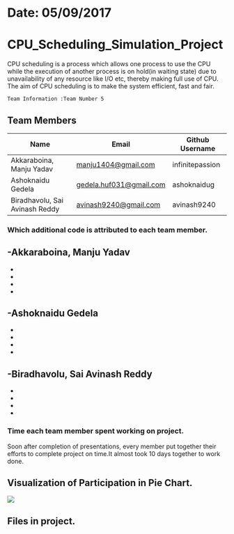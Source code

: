 
# Date: 05/09/2017
# CPU_Scheduling_Simulation_Project
CPU scheduling is a process which allows one process to use the CPU while the execution of another process is on hold(in waiting state) due to unavailability of any resource like I/O etc, thereby making full use of CPU. The aim of CPU scheduling is to make the system efficient, fast and fair.

```
Team Information :Team Number 5
```
## Team Members

>
| Name     | Email   | Github Username |
|----------|---------|-----------------|
| Akkaraboina, Manju Yadav |manju1404@gmail.com | infinitepassion |
| Ashoknaidu Gedela |gedela.huf031@gmail.com | ashoknaidug |
| Biradhavolu, Sai Avinash Reddy  | avinash9240@gmail.com | avinash9240 |


### Which additional code is attributed to each team member.

-Akkaraboina, Manju Yadav
  -
  -
  -
  -
  -
-Ashoknaidu Gedela
  -
  -
  -
  -
  -
-Biradhavolu, Sai Avinash Reddy
  -
  -
  -
  -
  -

### Time each team member spent working on project.

Soon after completion of presentations, every member put together their efforts to complete project on time.It almost took 10 days together to work done.

## Visualization of Participation in Pie Chart.

![](http://linux.activityworkshop.net/more_info/pie_google.png)

## Files in project.
